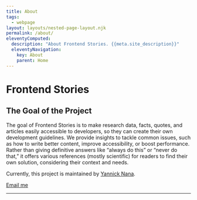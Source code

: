 ```yaml
---
title: About
tags:
  - webpage
layout: layouts/nested-page-layout.njk
permalink: /about/
eleventyComputed:
  description: "About Frontend Stories. {{meta.site_description}}"
  eleventyNavigation:
    key: About
    parent: Home
---
```


<h1 class="visually-hidden">
Frontend Stories
</h1>

## The Goal of the Project

The goal of Frontend Stories is to make research data, facts, quotes, and articles easily accessible to developers, so they can create their own development guidelines. We provide insights to tackle common issues, such as how to write better content, improve accessibility, or boost performance. Rather than giving definitive answers like “always do this” or “never do that,” it offers various references (mostly scientific) for readers to find their own solution, considering their context and needs.

Currently, this project is maintained by [Yannick Nana](https://yannicknana.fr).

<a
  data-button="outline"
  data-props="x:center"
  href="mailto:{{ meta.author.email }}?subject=[FS Contribution] {{ story.name }}">
Email me</a>

---